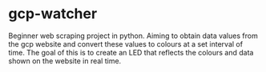 # gcp-watcher
Beginner web scraping project in python. 
Aiming to obtain data values from the gcp website and convert these values to colours at a set interval of time. 
The goal of this is to create an LED that reflects the colours and data shown on the website in real time.

